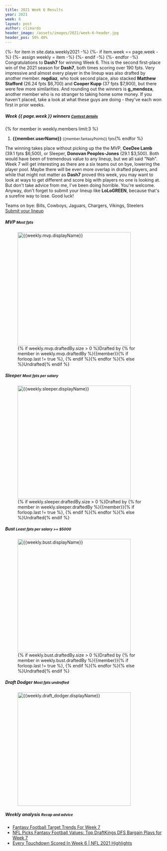 ```yaml
---
title: 2021 Week 6 Results
year: 2021
week: 6
layout: post
author: climardo
header_image: /assets/images/2021/week-6-header.jpg
header_pos: 50% 40%
---
```

{%- for item in site.data.weekly2021 -%}
    {%- if item.week == page.week -%}
        {%- assign weekly = item -%}
    {%- endif -%}
{%- endfor -%}
Congratulations to **Dash7** for winning Week 6. This is the second first-place win of the 2021 season for **Dash7**, both times scoring over 190 fpts. Very impressive and almost every player in the lineup was also drafted by another member. **rogdiaz**, who took second place, also stacked **Matthew Stafford** (26.24 fpts $6,700) and **Cooper Kupp** (37 fpts $7,900), but there were few more similarities. And rounding out the winners is **g_mendoza**, another member who is no stranger to taking home some money. If you haven't placed, take a look at what these guys are doing - they've each won first in prior weeks.  

##### Week {{ page.week }} winners <small class="text-muted">[Contest details](https://www.draftkings.com/contest/gamecenter/{{weekly.contest_id}})</small>
{% for member in weekly.members limit:3 %}
1. **{{member.userName}}** <small class="text-muted">{{member.fantasyPoints}} fpts</small>{% endfor %}

The winning takes place without picking up the the MVP, **CeeDee Lamb** (39.1 fpts $6,500), or Sleeper, **Donovan Peoples-Jones** (29.1 $3,500). Both would have been of tremendous value to any lineup, but we all said "Nah". Week 7 will get interesting as there are a six teams out on bye, lowering the player pool. Maybe there will be even more overlap in drafted players, and while that might not matter as **Dash7** proved this week, you may want to look at ways to get different and score big with players no one is looking at. But don't take advice from me, I've been doing horrible. You're welcome. Anyway, don't forget to submit your lineup like **LoLoGREEN**, because that's a surefire way to lose. Good luck!

Teams on bye: Bills, Cowboys, Jaguars, Chargers, Vikings, Steelers  
[Submit your lineup](/submit)

##### MVP <small class="text-muted">Most fpts</small>
<figure class="figure">
    <img class="img-fluid" src="/assets/images/{{page.year}}/week-{{page.week}}-{{weekly.mvp.displayName | replace: ' ', '-' | escape |downcase }}.png" width="364px" alt="{{weekly.mvp.displayName}}"/>
    <figcaption class="figure-caption">{% if weekly.mvp.draftedBy.size > 0 %}Drafted by {% for member in weekly.mvp.draftedBy %}{{member}}{% if forloop.last != true %}, {% endif %}{% endfor %}{% else %}Undrafted{% endif %}</figcaption>
</figure>

##### Sleeper <small class="text-muted">Most fpts per salary</small>
<figure class="figure">
    <img class="img-fluid" src="/assets/images/{{page.year}}/week-{{page.week}}-{{weekly.sleeper.displayName | replace: ' ', '-' | escape | downcase }}.png" width="364px" alt="{{weekly.sleeper.displayName}}"/>
    <figcaption class="figure-caption">{% if weekly.sleeper.draftedBy.size > 0 %}Drafted by {% for member in weekly.sleeper.draftedBy %}{{member}}{% if forloop.last != true %}, {% endif %}{% endfor %}{% else %}Undrafted{% endif %}</figcaption>
</figure>

##### Bust <small class="text-muted">Least fpts per salary >= $5000</small>
<figure class="figure">
    <img class="img-fluid" src="/assets/images/{{page.year}}/week-{{page.week}}-{{weekly.bust.displayName | replace: ' ', '-' | escape | downcase }}.png" width="364px" alt="{{weekly.bust.displayName}}"/>
    <figcaption class="figure-caption">{% if weekly.bust.draftedBy.size > 0 %}Drafted by {% for member in weekly.bust.draftedBy %}{{member}}{% if forloop.last != true %}, {% endif %}{% endfor %}{% else %}Undrafted{% endif %}</figcaption>
</figure>

##### Draft Dodger <small class="text-muted">Most fpts undrafted</small>
<figure class="figure">
    <img class="img-fluid" src="/assets/images/{{page.year}}/week-{{page.week}}-{{weekly.draft_dodger.displayName | replace: ' ', '-' | escape | downcase }}.png" width="364px" alt="{{weekly.draft_dodger.displayName}}"/>
</figure>

##### Weekly analysis <small class="text-muted">Recap and advice</small>
- [Fantasy Football Target Trends For Week 7](https://www.thefantasyfootballers.com/articles/fantasy-football-target-trends-for-week-7/)
- [NFL Picks Fantasy Football Values: Top DraftKings DFS Bargain Plays for Week 7](https://dknation.draftkings.com/playbook/2021/10/19/22734652/nfl-picks-fantasy-football-values-draftkings-dfs-week-7-tua-tagovailoa-dolphins-matt-ryan-falcons)
- [Every Touchdown Scored In Week 6 \| NFL 2021 Highlights](https://youtu.be/XTGIJDsYxv8)
